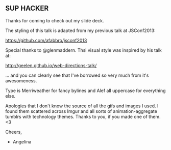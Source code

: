 ## SUP HACKER

Thanks for coming to check out my slide deck. 

The styling of this talk is adapted from my previous talk at JSConf2013:

https://github.com/afabbro/jsconf2013

Special thanks to @glenmaddern. Thsi visual style was inspired by his talk at:

http://geelen.github.io/web-directions-talk/

... and you can clearly see that I've borrowed so very much from it's awesomeness.

Type is Merriweather for fancy bylines and Alef all uppercase for everything else.

Apologies that I don't know the source of all the gifs and images I used. I found them scattered across Imgur and all sorts of animation-aggregate tumblrs with technology themes. Thanks to you, if you made one of them. <3

Cheers,

- Angelina
